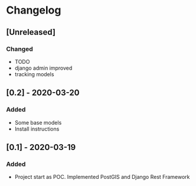 # Changelog

## [Unreleased]

### Changed

- TODO
- django admin improved
- tracking models

## [0.2] - 2020-03-20

### Added

- Some base models
- Install instructions

## [0.1] - 2020-03-19

### Added

- Project start as POC. Implemented PostGIS and Django Rest Framework
